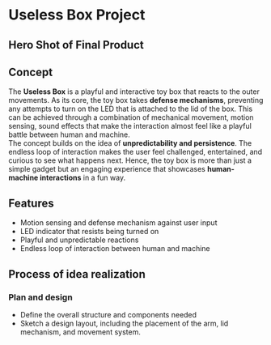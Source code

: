 # Useless Box Project
## Hero Shot of Final Product
## Concept 
The **Useless Box** is a playful and interactive toy box that reacts to the outer movements. As its core, the toy box takes **defense mechanisms**, preventing any attempts to turn on the LED that is attached to the lid of the box. This can be achieved through a combination of mechanical movement, motion sensing, sound effects that make the interaction almost feel like a playful battle between human and machine.\
The concept builds on the idea of **unpredictability and persistence**. The endless loop of interaction makes the user feel challenged, entertained, and curious to see what happens next. Hence, the toy box is more than just a simple gadget but an engaging experience that showcases **human-machine interactions** in a fun way.
## Features
* Motion sensing and defense mechanism against user input
* LED indicator that resists being turned on
* Playful and unpredictable reactions
* Endless loop of interaction between human and machine
## Process of idea realization
### Plan and design
* Define the overall structure and components needed
* Sketch a design layout, including the placement of the arm, lid mechanism, and movement system. 
